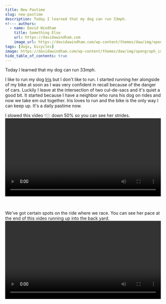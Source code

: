 ```yaml
---
title: New Pastime
slug: new-pastime
description: Today I learned that my dog can run 33mph.
<!--- authors:
  - name: David Windham
    title: Something Else
    url: https://davidawindham.com
    image_url: https://davidawindham.com/wp-content/themes/daw/img/opengraph_image.jpg -->
tags: [dogs, bicycles]
image: https://davidawindham.com/wp-content/themes/daw/img/opengraph_image.jpg
hide_table_of_contents: true
---
```


Today I learned that my dog can run 33mph.

<!--truncate-->

I like to run my dog [Iris](/notes/dogs/iris) but I don't like to run. I started running her alongside of my bike at soon as I was very confident in recall because of the danger of cars. Luckily I leave at the intersection of two cul-de-sacs and it's quiet a good bit. It started because I have a neighbor who runs his dog on rides and now we take em out together. Iris loves to run and the bike is the only way I can keep up. It's a daily pastime now.

I slowed this video 👇🏼 down 50% so you can see her strides. 
<video src="https://davidawindham.com/wha/Iris_me.mp4" width="100%" controls="controls">
</video>

<div>&nbsp;</div>

We've got certain spots on the ride where we race. You can see her pace at the end of this video running up into the back yard. 
<video src="https://davidawindham.com/wha/Iris_me_bike.mp4" width="100%" controls="controls">
</video>

